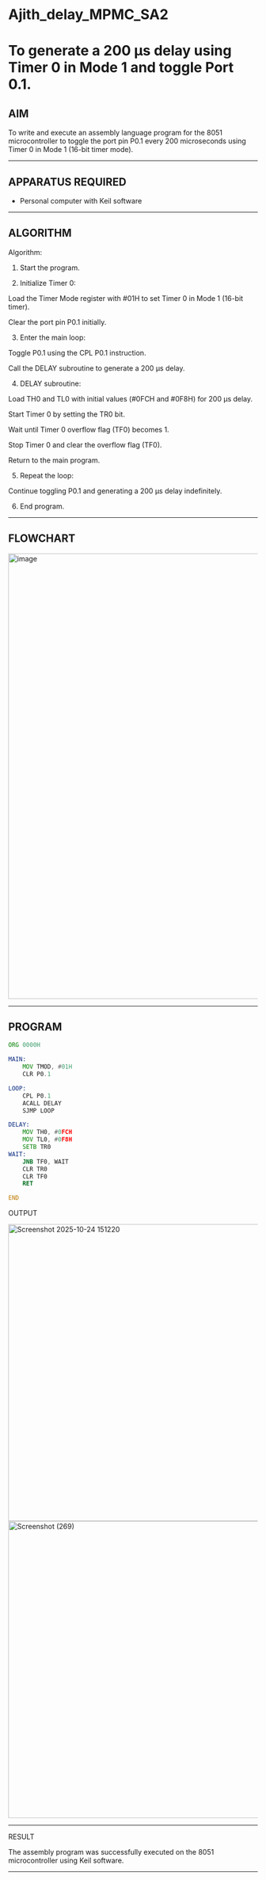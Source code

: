 # Ajith_delay_MPMC_SA2

# To generate a 200 µs delay using Timer 0 in Mode 1 and toggle Port 0.1.


## AIM
To write and execute an assembly language program for the 8051 microcontroller to toggle the port pin P0.1 every 200 microseconds using Timer 0 in Mode 1 (16-bit timer mode).

---

## APPARATUS REQUIRED
- Personal computer with Keil software

---

## ALGORITHM
Algorithm:

1. Start the program.

2. Initialize Timer 0:

Load the Timer Mode register with #01H to set Timer 0 in Mode 1 (16-bit timer).

Clear the port pin P0.1 initially.

3. Enter the main loop:

Toggle P0.1 using the CPL P0.1 instruction.

Call the DELAY subroutine to generate a 200 µs delay.

4. DELAY subroutine:

Load TH0 and TL0 with initial values (#0FCH and #0F8H) for 200 µs delay.

Start Timer 0 by setting the TR0 bit.

Wait until Timer 0 overflow flag (TF0) becomes 1.

Stop Timer 0 and clear the overflow flag (TF0).

Return to the main program.

5. Repeat the loop:

Continue toggling P0.1 and generating a 200 µs delay indefinitely.

6. End program.


---

## FLOWCHART

<img width="750" height="900" alt="image" src="https://github.com/user-attachments/assets/680e4763-9da2-406a-bb87-c2cc4a33e9a6" />


---

## PROGRAM
```asm
ORG 0000H

MAIN:
    MOV TMOD, #01H      
    CLR P0.1           

LOOP:
    CPL P0.1            
    ACALL DELAY         
    SJMP LOOP          

DELAY:
    MOV TH0, #0FCH     
    MOV TL0, #0F8H
    SETB TR0            
WAIT:
    JNB TF0, WAIT       
    CLR TR0             
    CLR TF0             
    RET

END

```
OUTPUT

<img width="800" height="600" alt="Screenshot 2025-10-24 151220" src="https://github.com/user-attachments/assets/a1f10242-6bea-40ab-a5dc-e954ee59fdb9" />

<img width="800" height="600" alt="Screenshot (269)" src="https://github.com/user-attachments/assets/15074b36-eead-45ed-a7b9-658c49830900" />


---

RESULT

The assembly program was successfully executed on the 8051 microcontroller using Keil software.

---


